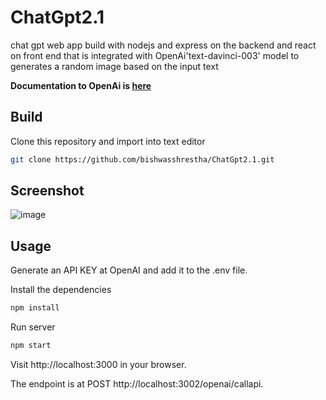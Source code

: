 # ChatGpt2.1
chat gpt web app build with nodejs and express on the backend and react on front end
that is integrated with OpenAi'text-davinci-003' model to generates a random image based on the input text

**Documentation to OpenAi is [here](https://platform.openai.com/docs/introduction)**
## Build
Clone this repository and import into text editor
```bash
git clone https://github.com/bishwasshrestha/ChatGpt2.1.git
```

## Screenshot
![image](https://user-images.githubusercontent.com/29711192/221233512-befedee7-98f0-460e-ae0b-49f4a9c104b9.png)

## Usage

Generate an API KEY at OpenAI and add it to the .env file.

Install the dependencies

 ``` bash
 npm install  
```
Run server

``` bash
npm start
```

Visit http://localhost:3000 in your browser.

The endpoint is at POST http://localhost:3002/openai/callapi.
